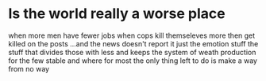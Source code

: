 
# Is the world really a worse place
when more men have fewer jobs
when cops kill themseleves more then get killed on the posts
...and the news doesn't report it
just the emotion stuff
the stuff that divides those with less
and keeps the system of weath production for the few stable
and where for most the only thing left to do is make a way from no way
